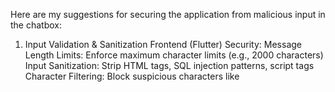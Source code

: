 Here are my suggestions for securing the application from malicious input in the chatbox:

1. Input Validation & Sanitization
Frontend (Flutter) Security:
Message Length Limits: Enforce maximum character limits (e.g., 2000 characters)
Input Sanitization: Strip HTML tags, SQL injection patterns, script tags
Character Filtering: Block suspicious characters like <script>, javascript:, etc.
Rate Limiting: Prevent spam by limiting messages per minute per user
Input Type Validation: Ensure only text input, no file uploads through chat
Backend (Python) Security:
Double Validation: Re-validate all input on the backend
SQL Injection Protection: Use parameterized queries (already using Firestore, which is safer)
XSS Prevention: Escape HTML entities in user input
Input Size Limits: Enforce strict message size limits on API level

2. Enhanced Violation Detection
Current System Improvements:
Multi-layered Detection: Add pre-LLM filtering before sending to OpenAI
Pattern Matching: Use regex patterns to catch obvious violations before LLM
Keyword Blacklists: Maintain lists of prohibited words/phrases
Context Analysis: Check message context, not just individual words
Advanced Detection:
Sentiment Analysis: Use additional AI models for toxicity detection
Language Detection: Ensure messages are in expected languages
Prompt Injection Detection: Specifically look for LLM manipulation attempts
Encoding Detection: Check for base64, URL encoding, or other obfuscation

3. LLM Security (Prompt Injection Protection)
System Prompt Security:
Prompt Isolation: Clearly separate system instructions from user input
Instruction Reinforcement: Repeat critical instructions multiple times
Output Validation: Check LLM responses for leaked system prompts
Role Enforcement: Ensure LLM maintains its role and doesn't follow user instructions
Anti-Manipulation Techniques:
Input Prefixing: Add clear markers around user input
Instruction Sandboxing: Isolate user input from system commands
Response Filtering: Check LLM output for system prompt leakage
Jailbreak Detection: Monitor for common jailbreaking patterns

4. User Behavior Monitoring
Suspicious Activity Detection:
Rapid Fire Messages: Detect and throttle excessive messaging
Pattern Recognition: Identify repeated violation attempts
IP Tracking: Monitor for multiple accounts from same IP
Device Fingerprinting: Track suspicious device patterns
Progressive Penalties:
Warning System: Escalating warnings before bans
Temporary Restrictions: Short-term message limits
Feature Restrictions: Limit certain features for problematic users
Account Flagging: Mark accounts for manual review

5. Authentication & Authorization Security
Session Management:
Token Validation: Verify user tokens on every request
Session Expiry: Implement proper session timeouts
Device Binding: Bind sessions to specific devices
Concurrent Session Limits: Limit simultaneous logins
User Verification:
Email Verification: Ensure verified emails before full access
Phone Verification: Add SMS verification for high-risk actions
Identity Verification: Require additional verification for suspicious accounts
Trial Limitations: Stricter limits for trial users

6. API Security
Backend Protection:
Rate Limiting: Implement API rate limits per user/IP
Request Validation: Validate all API requests thoroughly
CORS Configuration: Proper CORS settings for web security
API Key Management: Secure OpenAI API key handling
Network Security:
HTTPS Enforcement: Ensure all communications are encrypted
Request Signing: Sign critical requests to prevent tampering
IP Whitelisting: Consider IP restrictions for admin functions
DDoS Protection: Implement protection against denial of service

7. Data Protection
Conversation Security:
Message Encryption: Encrypt stored messages
PII Detection: Automatically detect and handle personal information
Data Retention: Implement proper data retention policies
Audit Logging: Log all security-relevant events
Privacy Protection:
Data Minimization: Only store necessary conversation data
Anonymization: Remove identifying information from logs
Access Controls: Strict access controls for user data
Compliance: Ensure GDPR/privacy law compliance

8. Monitoring & Alerting
Real-time Monitoring:
Violation Alerts: Real-time alerts for serious violations
System Health: Monitor API response times and errors
Usage Patterns: Track unusual usage patterns
Security Events: Log and alert on security incidents
Analytics & Reporting:
Violation Trends: Track violation patterns over time
User Behavior Analysis: Identify problematic user patterns
System Performance: Monitor chat system performance
Security Metrics: Track security-related KPIs

9. Emergency Response
Incident Response:
Immediate Blocking: Ability to instantly block users/IPs
Content Removal: Quick content removal capabilities
System Lockdown: Emergency system shutdown procedures
Escalation Procedures: Clear escalation paths for serious incidents
Recovery Procedures:
Backup Systems: Backup chat functionality
Data Recovery: Procedures for data recovery after incidents
Service Restoration: Quick service restoration procedures
Post-incident Analysis: Learn from security incidents

10. Legal & Compliance
Content Moderation:
Human Review: Manual review for edge cases
Appeal Process: User appeal process for false positives
Legal Compliance: Ensure compliance with local laws
Content Policies: Clear, enforceable content policies
Documentation:
Security Policies: Document all security procedures
Incident Reports: Maintain incident documentation
Compliance Records: Keep compliance documentation
User Guidelines: Clear user behavior guidelines
Implementation Priority:
High Priority:

Enhanced input validation and sanitization
Improved violation detection
Rate limiting and spam protection
LLM prompt injection protection
Medium Priority: 5. User behavior monitoring 6. API security enhancements 7. Real-time monitoring and alerting

Long-term: 8. Advanced AI-based detection 9. Comprehensive audit systems 10. Legal compliance frameworks

These security measures should be implemented gradually, starting with the highest priority items that address the most common attack vectors.